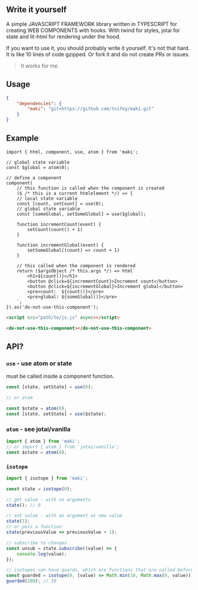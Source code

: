 ## Write it yourself

A simple JAVASCRIPT FRAMEWORK library written in TYPESCRIPT for creating WEB COMPONENTS with hooks.
With twind for styles, jotai for state and lit-html for rendering under the hood.

If you want to use it, you should probably write it yourself. It's not that hard.
It is like 10 lines of code gzipped. Or fork it and do not create PRs or issues.
> It works for me.

## Usage
```json
{
    "dependencies": {
        "maki": "git+https://github.com/tnifey/maki.git"
    }
}
```

## Example

```tsx
import { html, component, use, atom } from 'maki';

// global state variable
const $global = atom(0);

// define a component
component(
    // this function is called when the component is created
    ($ /* this is a current htmlelement */) => {
    // local state variable
    const [count, setCount] = use(0);
    // global state variable
    const [someGlobal, setSomeGlobal] = use($global);

    function incrementCount(event) {
        setCount(count() + 1)
    }

    function incrementGlobal(event) {
        setSomeGlobal((count) => count + 1)
    }

    // this called when the component is rendered
    return ($argsObject /* this.args */) => html`
        <h1>${count()}</h1>
        <button @click=${incrementCount}>Increment count</button>
        <button @click=${incrementGlobal}>Increment global</button>
        <pre>count:  ${count()}</pre>
        <pre>global: ${someGlobal()}</pre>
    `;
}).as('do-not-use-this-component');
```

```html
<script src="path/to/js.js" async></script>

<do-not-use-this-component></do-not-use-this-component>
```

## API?

### `use` - use atom or state
must be called inside a component function.

```ts
const [state, setState] = use(0);

// or atom

const $state = atom(0);
const [state, setState] = use($state);
```

### `atom` - see jotai/vanilla
```ts
import { atom } from 'maki';
// or import { atom } from 'jotai/vanilla';
const $state = atom(0);
```

### `isotope`
```typescript
import { isotope } from 'maki';

const state = isotope(0);

// get value - with no arguments
state(); // 0

// set value - with an argument as new value
state(1);
// or pass a function
state(previousValue => previousValue + 1);

// subscribe to changes
const unsub = state.subscribe((value) => {
    console.log(value);
});

// isotopes can have guards, which are functions that are called before setting the value and can modify it before it is set
const guarded = isotope(0, (value) => Math.min(10, Math.max(0, value)));
guarded(100); // 10
```
